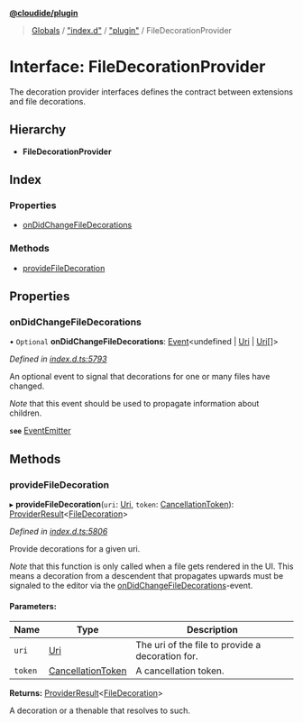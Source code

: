 **[@cloudide/plugin](../README.md)**

> [Globals](../README.md) / ["index.d"](../modules/_index_d_.md) / ["plugin"](../modules/_index_d_._plugin_.md) / FileDecorationProvider

# Interface: FileDecorationProvider

The decoration provider interfaces defines the contract between extensions and
file decorations.

## Hierarchy

* **FileDecorationProvider**

## Index

### Properties

* [onDidChangeFileDecorations](_index_d_._plugin_.filedecorationprovider.md#ondidchangefiledecorations)

### Methods

* [provideFileDecoration](_index_d_._plugin_.filedecorationprovider.md#providefiledecoration)

## Properties

### onDidChangeFileDecorations

• `Optional` **onDidChangeFileDecorations**: [Event](_index_d_._plugin_.event.md)\<undefined \| [Uri](../classes/_index_d_._plugin_.uri.md) \| [Uri](../classes/_index_d_._plugin_.uri.md)[]>

*Defined in [index.d.ts:5793](https://github.com/shuyaqian/cloudide-plugin-api/blob/6d83fa1/index.d.ts#L5793)*

An optional event to signal that decorations for one or many files have changed.

*Note* that this event should be used to propagate information about children.

**`see`** [EventEmitter](#EventEmitter)

## Methods

### provideFileDecoration

▸ **provideFileDecoration**(`uri`: [Uri](../classes/_index_d_._plugin_.uri.md), `token`: [CancellationToken](_index_d_._plugin_.cancellationtoken.md)): [ProviderResult](../modules/_index_d_._plugin_.md#providerresult)\<[FileDecoration](../classes/_index_d_._plugin_.filedecoration.md)>

*Defined in [index.d.ts:5806](https://github.com/shuyaqian/cloudide-plugin-api/blob/6d83fa1/index.d.ts#L5806)*

Provide decorations for a given uri.

*Note* that this function is only called when a file gets rendered in the UI.
This means a decoration from a descendent that propagates upwards must be signaled
to the editor via the [onDidChangeFileDecorations](#FileDecorationProvider.onDidChangeFileDecorations)-event.

#### Parameters:

Name | Type | Description |
------ | ------ | ------ |
`uri` | [Uri](../classes/_index_d_._plugin_.uri.md) | The uri of the file to provide a decoration for. |
`token` | [CancellationToken](_index_d_._plugin_.cancellationtoken.md) | A cancellation token. |

**Returns:** [ProviderResult](../modules/_index_d_._plugin_.md#providerresult)\<[FileDecoration](../classes/_index_d_._plugin_.filedecoration.md)>

A decoration or a thenable that resolves to such.
